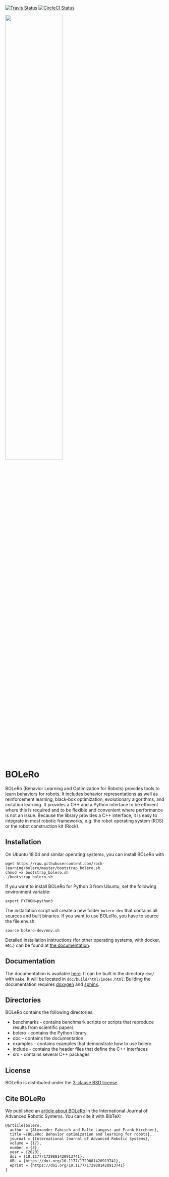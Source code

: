[![Travis Status](https://travis-ci.org/rock-learning/bolero.svg?branch=master)](https://travis-ci.org/rock-learning/bolero)
[![CircleCI Status](https://circleci.com/gh/rock-learning/bolero/tree/master.svg?style=shield&circle-token=:circle-token)](https://circleci.com/gh/rock-learning/bolero)

<img width="60%" src="doc/source/_static/logo.png" />

# BOLeRo

BOLeRo (Behavior Learning and Optimization for Robots) provides tools to learn
behaviors for robots. It includes behavior representations as well as
reinforcement learning, black-box optimization, evolutionary algorithms, and
imitation learning. It provides a C++ and a Python interface to be efficient
where this is required and to be flexible and convenient where performance is
not an issue. Because the library provides a C++ interface, it is easy to
integrate in most robotic frameworks, e.g. the robot operating system (ROS) or
the robot construction kit (Rock).

## Installation

On Ubuntu 18.04 and similar operating systems, you can install BOLeRo with

    wget https://raw.githubusercontent.com/rock-learning/bolero/master/bootstrap_bolero.sh
    chmod +x bootstrap_bolero.sh
    ./bootstrap_bolero.sh

If you want to install BOLeRo for Python 3 from Ubuntu, set the
following environment variable:

    export PYTHON=python3

The installation script will create a new folder `bolero-dev` that contains
all sources and built binaries. If you want to use BOLeRo, you have to source
the file env.sh:

    source bolero-dev/env.sh

Detailed installation instructions (for other operating systems, with docker,
etc.) can be found at
[the documentation](https://rock-learning.github.io/bolero/installation.html).

## Documentation

The documentation is available [here](https://rock-learning.github.io/bolero).
It can be built in the directory `doc/` with `make`. It will be located
in `doc/build/html/index.html`. Building the documentation requires
[doxygen](http://www.stack.nl/~dimitri/doxygen/) and
[sphinx](http://sphinx-doc.org/).

## Directories

BOLeRo contains the following directories:

* benchmarks - contains benchmark scripts or scripts that reproduce results
  from scientific papers
* bolero - contains the Python library
* doc - contains the documentation
* examples - contains examples that demonstrate how to use bolero
* include - contains the header files that define the C++ interfaces
* src - contains several C++ packages

## License

BOLeRo is distributed under the
[3-clause BSD license](https://opensource.org/licenses/BSD-3-Clause).

## Cite BOLeRo

We published an [article about BOLeRo](https://journals.sagepub.com/doi/10.1177/1729881420913741)
in the International Journal of Advanced Robotic Systems. You can cite it with BibTeX:

```
@article{bolero,
  author = {Alexander Fabisch and Malte Langosz and Frank Kirchner},
  title ={BOLeRo: Behavior optimization and learning for robots},
  journal = {International Journal of Advanced Robotic Systems},
  volume = {17},
  number = {3},
  year = {2020},
  doi = {10.1177/1729881420913741},
  URL = {https://doi.org/10.1177/1729881420913741},
  eprint = {https://doi.org/10.1177/1729881420913741}
}
```

